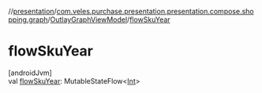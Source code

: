 //[presentation](../../../index.md)/[com.veles.purchase.presentation.presentation.compose.shopping.graph](../index.md)/[OutlayGraphViewModel](index.md)/[flowSkuYear](flow-sku-year.md)

# flowSkuYear

[androidJvm]\
val [flowSkuYear](flow-sku-year.md): MutableStateFlow&lt;[Int](https://kotlinlang.org/api/latest/jvm/stdlib/kotlin/-int/index.html)&gt;
